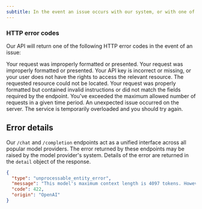 ```yaml
---
subtitle: In the event an issue occurs with our system, or with one of the model providers we integrate with, our API will raise a predictable and interpretable error.
---
```


### HTTP error codes

Our API will return one of the following HTTP error codes in the event of an issue:

<AccordionGroup>

<Accordion title="400 Bad request">
Your request was improperly formatted or presented.
</Accordion>

<Accordion title="401 Authentication issue">
Your request was improperly formatted or presented.
</Accordion>

<Accordion title="400 Bad request">
Your API key is incorrect or missing, or your user does not have the rights to access the relevant resource.
</Accordion>

<Accordion title="404 Not found">
The requested resource could not be located.
</Accordion>

<Accordion title="422 Un-processable entity">
Your request was properly formatted but contained invalid instructions or did not match the fields required by the endpoint.
</Accordion>

<Accordion title="429 Rate limit reached">
You've exceeded the maximum allowed number of requests in a given time period.
</Accordion>

<Accordion title="500 Unknown exception">
An unexpected issue occurred on the server.
</Accordion>

<Accordion title="503 Service unavailable">
The service is temporarily overloaded and you should try again.
</Accordion>

</AccordionGroup>

## Error details

Our `/chat` and `/completion` endpoints act as a unified interface across all popular model providers. The error returned by these endpoints may be raised by the model provider's system. Details of the error are returned in the `detail` object of the response.

```json
{    
  "type": "unprocessable_entity_error",
  "message": "This model's maximum context length is 4097 tokens. However, you requested 10000012 tokens (12 in the messages, 10000000 in the completion). Please reduce the length of the messages or completion.",
  "code": 422,
  "origin": "OpenAI"
}
```
